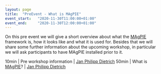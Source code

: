 ```yaml
---
layout: page
title:  "PreEvent - What is MAgPIE"
event_start:   "2020-11-30T11:00:00+01:00"
event_end:     "2020-11-30T12:00:00+01:00"
---
```


On this pre event we will give a short overview about what the [MAgPIE] framework is, how it looks like and what it is used for. Besides that we will share some further information about the upcoming workshop, in particular we will ask participants to have MAgPIE installed prior to it.

10min | Pre workshop information | [Jan Philipp Dietrich]
50min | What is [MAgPIE]? | [Jan Philipp Dietrich]


[Jan Philipp Dietrich]:https://www.pik-potsdam.de/members/dietrich
[MAgPIE]:https://github.com/magpiemodel/magpie

